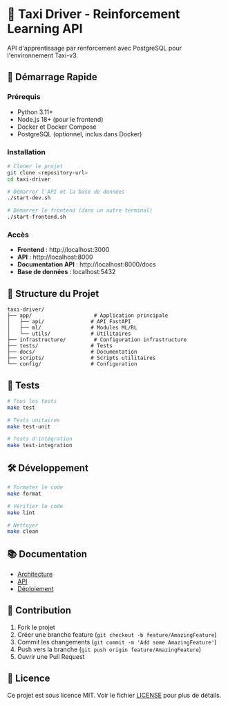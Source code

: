# 🚕 Taxi Driver - Reinforcement Learning API

API d'apprentissage par renforcement avec PostgreSQL pour l'environnement Taxi-v3.

## 🚀 Démarrage Rapide

### Prérequis

- Python 3.11+
- Node.js 18+ (pour le frontend)
- Docker et Docker Compose
- PostgreSQL (optionnel, inclus dans Docker)

### Installation

```bash
# Cloner le projet
git clone <repository-url>
cd taxi-driver

# Démarrer l'API et la base de données
./start-dev.sh

# Démarrer le frontend (dans un autre terminal)
./start-frontend.sh
```

### Accès

- **Frontend** : http://localhost:3000
- **API** : http://localhost:8000
- **Documentation API** : http://localhost:8000/docs
- **Base de données** : localhost:5432

## 📁 Structure du Projet

```
taxi-driver/
├── app/                    # Application principale
│   ├── api/               # API FastAPI
│   ├── ml/                # Modules ML/RL
│   └── utils/             # Utilitaires
├── infrastructure/         # Configuration infrastructure
├── tests/                 # Tests
├── docs/                  # Documentation
├── scripts/               # Scripts utilitaires
└── config/                # Configuration
```

## 🧪 Tests

```bash
# Tous les tests
make test

# Tests unitaires
make test-unit

# Tests d'intégration
make test-integration
```

## 🛠️ Développement

```bash
# Formater le code
make format

# Vérifier le code
make lint

# Nettoyer
make clean
```

## 📚 Documentation

- [Architecture](docs/architecture/)
- [API](docs/api/)
- [Déploiement](docs/deployment/)

## 🤝 Contribution

1. Fork le projet
2. Créer une branche feature (`git checkout -b feature/AmazingFeature`)
3. Commit les changements (`git commit -m 'Add some AmazingFeature'`)
4. Push vers la branche (`git push origin feature/AmazingFeature`)
5. Ouvrir une Pull Request

## 📄 Licence

Ce projet est sous licence MIT. Voir le fichier [LICENSE](LICENSE) pour plus de détails.
